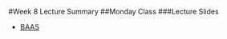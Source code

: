 #Week 8 Lecture Summary
##Monday Class
###Lecture Slides
- [BAAS](https://docs.google.com/presentation/d/19IFmgMUFc_PPA884ipDuojvnVtHk6-THi8j6xpEKi9Q/edit?usp=sharing)

